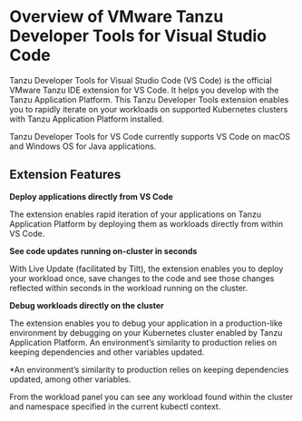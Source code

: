 # Overview of VMware Tanzu Developer Tools for Visual Studio Code

Tanzu Developer Tools for Visual Studio Code (VS Code) is the official VMware Tanzu IDE extension for
VS Code.
It helps you develop with the Tanzu Application Platform.
This Tanzu Developer Tools extension enables you to rapidly iterate on your workloads on supported Kubernetes
clusters with Tanzu Application Platform installed.

Tanzu Developer Tools for VS Code currently supports VS Code on macOS and Windows OS for Java applications.

## <a id="extension-features"></a> Extension Features

**Deploy applications directly from VS Code**

The extension enables rapid iteration of your applications on
Tanzu Application Platform by deploying them as workloads directly from within VS Code.

**See code updates running on-cluster in seconds**

With Live Update (facilitated by Tilt), the extension enables you to deploy
your workload once, save changes to the code and see those changes reflected within seconds in the
workload running on the cluster.

**Debug workloads directly on the cluster**

The extension enables you to debug your application in a production-like
environment by debugging on your Kubernetes cluster enabled by Tanzu Application Platform.
An environment’s similarity to production relies on keeping dependencies and other variables updated.

*An environment’s similarity to production relies on keeping dependencies updated, among other variables.

From the workload panel you can see any workload found within the cluster and namespace specified in
the current kubectl context.
